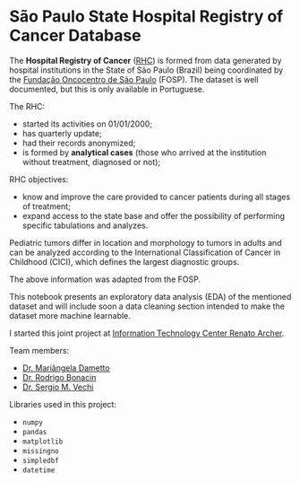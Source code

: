 #  São Paulo State Hospital Registry of Cancer Database

The **Hospital Registry of Cancer** ([RHC](http://www.fosp.saude.sp.gov.br/publicacoes/acessobancodados)) is formed from data generated by hospital institutions in the State of São Paulo (Brazil) being coordinated by the [Fundação Oncocentro de São Paulo](http://www.fosp.saude.sp.gov.br/) (FOSP). The dataset is well documented, but this is only available in Portuguese.

The RHC:
* started its activities on 01/01/2000;
* has quarterly update;
* had their records anonymized;
* is formed by **analytical cases** (those who arrived at the institution without treatment, diagnosed or not);

RHC objectives: 
* know and improve the care provided to cancer patients during all stages of treatment;
* expand access to the state base and offer the possibility of performing specific tabulations and analyzes.

Pediatric tumors differ in location and morphology to tumors in adults and can be analyzed according to the International Classification of Cancer in Childhood (CICI), which defines the largest diagnostic groups.

The above information was adapted from the FOSP.

This notebook presents an exploratory data analysis (EDA) of the mentioned dataset and will include soon a data cleaning section intended to make the dataset more machine learnable.

I started this joint project at [Information Technology Center Renato Archer](https://www.cti.gov.br/). 

Team members:
* [Dr. Mariângela Dametto](https://www.linkedin.com/in/mariangela-dametto-16368644/)
* [Dr. Rodrigo Bonacin](https://www.linkedin.com/in/rodrigobonacin/)
* [Dr. Sergio M. Vechi](www.linkedin.com/in/sergiovechi)

Libraries used in this project:
* `numpy`
* `pandas`
* `matplotlib`
* `missingno`
* `simpledbf`
* `datetime`
